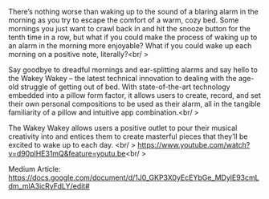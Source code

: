 There’s nothing worse than waking up to the sound of a blaring alarm in the morning as you try to escape the comfort of a warm, cozy bed. Some mornings you just want to crawl back in and hit the snooze button for the tenth time in a row, but what if you could make the process of waking up to an alarm in the morning more enjoyable? What if you could wake up each morning on a positive note, literally?<br/ >

Say goodbye to dreadful mornings and ear-splitting alarms and say hello to the Wakey Wakey – the latest technical innovation to dealing with the age-old struggle of getting out of bed. With state-of-the-art technology embedded into a pillow form factor, it allows users to create, record, and set their own personal compositions to be used as their alarm, all in the tangible familiarity of a pillow and intuitive app combination.<br/ >

The Wakey Wakey allows users a positive outlet to pour their musical creativity into and entices them to create masterful pieces that they’ll be excited to wake up to each day. <br/ >
https://www.youtube.com/watch?v=d90plHE31mQ&feature=youtu.be<br/ >

Medium Article: https://docs.google.com/document/d/1J0_GKP3X0yEcEYbGe_MDylE93cmLdm_mlA3icRyFdLY/edit#


